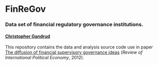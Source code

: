 FinReGov
========

### Data set of financial regulatory governance institutions. 

#### [Christopher Gandrud](http://christophergandrud.blogspot.com/p/biocontact.html)

This repository contains the data and analysis source code use in paper [The diffusion of financial supervisory governance ideas](http://www.tandfonline.com/doi/abs/10.1080/09692290.2012.727362) (*Review of International Political Economy*, 2012).


